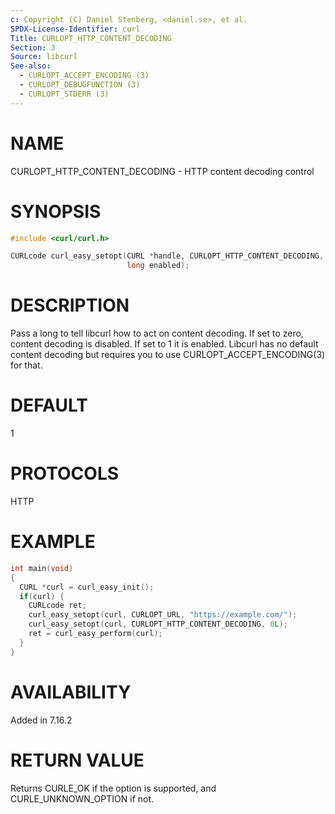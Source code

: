 ```yaml
---
c: Copyright (C) Daniel Stenberg, <daniel.se>, et al.
SPDX-License-Identifier: curl
Title: CURLOPT_HTTP_CONTENT_DECODING
Section: 3
Source: libcurl
See-also:
  - CURLOPT_ACCEPT_ENCODING (3)
  - CURLOPT_DEBUGFUNCTION (3)
  - CURLOPT_STDERR (3)
---
```


# NAME

CURLOPT_HTTP_CONTENT_DECODING - HTTP content decoding control

# SYNOPSIS

~~~c
#include <curl/curl.h>

CURLcode curl_easy_setopt(CURL *handle, CURLOPT_HTTP_CONTENT_DECODING,
                          long enabled);
~~~

# DESCRIPTION

Pass a long to tell libcurl how to act on content decoding. If set to zero,
content decoding is disabled. If set to 1 it is enabled. Libcurl has no
default content decoding but requires you to use
CURLOPT_ACCEPT_ENCODING(3) for that.

# DEFAULT

1

# PROTOCOLS

HTTP

# EXAMPLE

~~~c
int main(void)
{
  CURL *curl = curl_easy_init();
  if(curl) {
    CURLcode ret;
    curl_easy_setopt(curl, CURLOPT_URL, "https://example.com/");
    curl_easy_setopt(curl, CURLOPT_HTTP_CONTENT_DECODING, 0L);
    ret = curl_easy_perform(curl);
  }
}
~~~

# AVAILABILITY

Added in 7.16.2

# RETURN VALUE

Returns CURLE_OK if the option is supported, and CURLE_UNKNOWN_OPTION if not.
